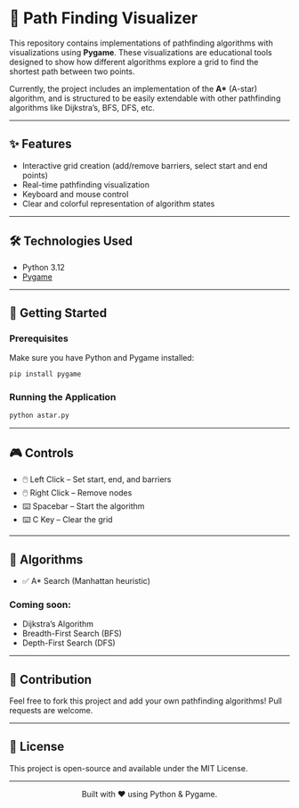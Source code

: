 # 🧭 Path Finding Visualizer

This repository contains implementations of pathfinding algorithms with visualizations using **Pygame**. These visualizations are educational tools designed to show how different algorithms explore a grid to find the shortest path between two points.

Currently, the project includes an implementation of the **A\*** (A-star) algorithm, and is structured to be easily extendable with other pathfinding algorithms like Dijkstra’s, BFS, DFS, etc.

---

## ✨ Features

- Interactive grid creation (add/remove barriers, select start and end points)
- Real-time pathfinding visualization
- Keyboard and mouse control
- Clear and colorful representation of algorithm states

---

## 🛠️ Technologies Used

- Python 3.12
- [Pygame](https://www.pygame.org/)

---

## 🚀 Getting Started

### Prerequisites

Make sure you have Python and Pygame installed:

```bash
pip install pygame
```

### Running the Application
```bash
python astar.py
```

---

## 🎮 Controls
- 🖱️ Left Click – Set start, end, and barriers
- 🖱️ Right Click – Remove nodes
- ⌨️ Spacebar – Start the algorithm
- ⌨️ C Key – Clear the grid

--- 

## 🧠 Algorithms
- ✅ A* Search (Manhattan heuristic)

### Coming soon:
- Dijkstra’s Algorithm
- Breadth-First Search (BFS)
- Depth-First Search (DFS)

---

## 🤝 Contribution
Feel free to fork this project and add your own pathfinding algorithms! Pull requests are welcome.

---

## 📄 License
This project is open-source and available under the MIT License.

---

<p align="center">Built with ❤️ using Python & Pygame.</p>
